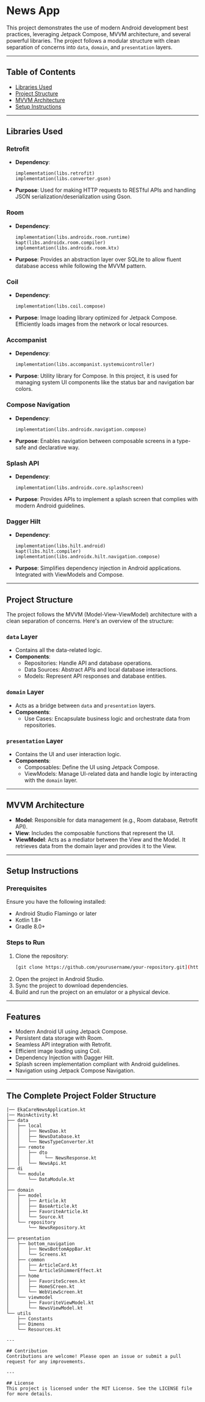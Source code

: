 # News App

This project demonstrates the use of modern Android development best practices, leveraging Jetpack Compose, MVVM architecture, and several powerful libraries. The project follows a modular structure with clean separation of concerns into `data`, `domain`, and `presentation` layers.

---

## Table of Contents

- [Libraries Used](#libraries-used)
- [Project Structure](#project-structure)
- [MVVM Architecture](#mvvm-architecture)
- [Setup Instructions](#setup-instructions)

---

## Libraries Used

### Retrofit
- **Dependency**:
  ```
  implementation(libs.retrofit)
  implementation(libs.converter.gson)
  ```
- **Purpose**: Used for making HTTP requests to RESTful APIs and handling JSON serialization/deserialization using Gson.

### Room
- **Dependency**:
  ```
  implementation(libs.androidx.room.runtime)
  kapt(libs.androidx.room.compiler)
  implementation(libs.androidx.room.ktx)
  ```
- **Purpose**: Provides an abstraction layer over SQLite to allow fluent database access while following the MVVM pattern.

### Coil
- **Dependency**:
  ```
  implementation(libs.coil.compose)
  ```
- **Purpose**: Image loading library optimized for Jetpack Compose. Efficiently loads images from the network or local resources.

### Accompanist
- **Dependency**:
  ```
  implementation(libs.accompanist.systemuicontroller)
  ```
- **Purpose**: Utility library for Compose. In this project, it is used for managing system UI components like the status bar and navigation bar colors.

### Compose Navigation
- **Dependency**:
  ```
  implementation(libs.androidx.navigation.compose)
  ```
- **Purpose**: Enables navigation between composable screens in a type-safe and declarative way.

### Splash API
- **Dependency**:
  ```
  implementation(libs.androidx.core.splashscreen)
  ```
- **Purpose**: Provides APIs to implement a splash screen that complies with modern Android guidelines.

### Dagger Hilt
- **Dependency**:
  ```
  implementation(libs.hilt.android)
  kapt(libs.hilt.compiler)
  implementation(libs.androidx.hilt.navigation.compose)
  ```
- **Purpose**: Simplifies dependency injection in Android applications. Integrated with ViewModels and Compose.

---

## Project Structure

The project follows the MVVM (Model-View-ViewModel) architecture with a clean separation of concerns. Here's an overview of the structure:

### `data` Layer
- Contains all the data-related logic.
- **Components**:
  - Repositories: Handle API and database operations.
  - Data Sources: Abstract APIs and local database interactions.
  - Models: Represent API responses and database entities.

### `domain` Layer
- Acts as a bridge between `data` and `presentation` layers.
- **Components**:
  - Use Cases: Encapsulate business logic and orchestrate data from repositories.

### `presentation` Layer
- Contains the UI and user interaction logic.
- **Components**:
  - Composables: Define the UI using Jetpack Compose.
  - ViewModels: Manage UI-related data and handle logic by interacting with the `domain` layer.

---

## MVVM Architecture

- **Model**: Responsible for data management (e.g., Room database, Retrofit API).
- **View**: Includes the composable functions that represent the UI.
- **ViewModel**: Acts as a mediator between the View and the Model. It retrieves data from the domain layer and provides it to the View.

---

## Setup Instructions

### Prerequisites
Ensure you have the following installed:
- Android Studio Flamingo or later
- Kotlin 1.8+
- Gradle 8.0+

### Steps to Run
1. Clone the repository:
   ```bash
   [git clone https://github.com/yourusername/your-repository.git](https://github.com/Dineshprabha/EkaCareNewsApp.git)
   ```
2. Open the project in Android Studio.
3. Sync the project to download dependencies.
4. Build and run the project on an emulator or a physical device.

---

## Features
- Modern Android UI using Jetpack Compose.
- Persistent data storage with Room.
- Seamless API integration with Retrofit.
- Efficient image loading using Coil.
- Dependency Injection with Dagger Hilt.
- Splash screen implementation compliant with Android guidelines.
- Navigation using Jetpack Compose Navigation.

---

## The Complete Project Folder Structure

```
|── EkaCareNewsApplication.kt
|── MainActivity.kt
├── data
│   ├── local
│   │   ├── NewsDao.kt
│   │   ├── NewsDatabase.kt
│   │   └── NewsTypeConverter.kt
│   ├── remote
│   │   ├── dto
│   │   │     └── NewsResponse.kt
│   │   └── NewsApi.kt
├── di
│   └── module
│       └── DataModule.kt
│   
├── domain
│   ├── model
│   │   ├── Article.kt
│   │   ├── BaseArticle.kt
│   │   ├── FavoriteArticle.kt
│   │   └── Source.kt
│   └── repository
│   	└── NewsRepository.kt
│
├── presentation
│   ├── bottom_navigation
│   │   ├── NewsBottomAppBar.kt
│   │   └── Screens.kt
│   ├── common
│   │   ├── ArticleCard.kt
│   │   └── ArticleShimmerEffect.kt
│   ├── home
│   │   ├── FavoriteScreen.kt
│   │   ├── HomeSCreen.kt
│   │   └── WebViewScreen.kt
│   └── viewmodel
│       ├── FavoriteViewModel.kt
│       └── NewsViewModel.kt
└── utils
    ├── Constants
    ├── Dimens
    └── Resources.kt

---

## Contribution
Contributions are welcome! Please open an issue or submit a pull request for any improvements.

---

## License
This project is licensed under the MIT License. See the LICENSE file for more details.

